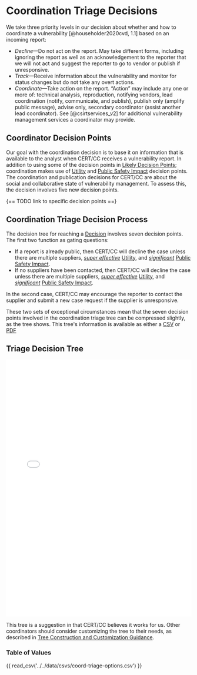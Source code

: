 # Coordination Triage Decisions

We take three priority levels in our decision about whether and how to coordinate a vulnerability [@householder2020cvd, 1.1] based on an incoming report:

 - *Decline*—Do not act on the report. May take different forms, including ignoring the report as well as an acknowledgement to the reporter that we will not act and suggest the reporter to go to vendor or publish if unresponsive.
 - *Track*—Receive information about the vulnerability and monitor for status changes but do not take any overt actions.
 - *Coordinate*—Take action on the report. “Action” may include any one or more of: technical analysis, reproduction, notifying vendors, lead coordination (notify, communicate, and publish), publish only (amplify public message), advise only, secondary coordinator (assist another lead coordinator). See [@csirtservices_v2] for additional vulnerability management services a coordinator may provide.


## Coordinator Decision Points

Our goal with the coordination decision is to base it on information that is available to the analyst when CERT/CC receives a vulnerability report.
In addition to using some of the decision points in [Likely Decision Points](reference/decision_points/index.md); coordination makes use of [Utility](../reference/decision_points/utility.md) and [Public Safety Impact](../reference/decision_points/public_safety_impact.md) decision points.
The coordination and publication decisions for CERT/CC are about the social and collaborative state of vulnerability management.
To assess this, the decision involves five new decision points.

{== TODO link to specific decision points ==}




## Coordination Triage Decision Process

The decision tree for reaching a [Decision](#coordination-triage-decisions) involves seven decision points.
The first two function as gating questions:
 - If a report is already public, then CERT/CC will decline the case unless there are multiple suppliers, [*super effective*](../reference/decision_points/system_exposure.md) [Utility](../reference/decision_points/utility.md), and [*significant*](../reference/decision_points/public_safety_impact.md) [Public Safety Impact](../reference/decision_points/public_safety_impact.md).
 - If no suppliers have been contacted, then CERT/CC will decline the case unless there are multiple suppliers, [*super effective*](../reference/decision_points/system_exposure.md) [Utility](../reference/decision_points/utility.md), and [*significant*](../reference/decision_points/public_safety_impact.md) [Public Safety Impact](../reference/decision_points/public_safety_impact.md).

In the second case, CERT/CC may encourage the reporter to contact the supplier and submit a new case request if the supplier is unresponsive.

These two sets of exceptional circumstances mean that the seven decision points involved in the coordination triage tree can be compressed slightly, as the tree shows.
This tree's information is available as either a [CSV](https://github.com/CERTCC/SSVC/blob/main/data/ssvc_2_coord-triage.csv) or [PDF](https://github.com/CERTCC/SSVC/blob/main/doc/graphics/ssvc_2_coord-triage.pdf)

## Triage Decision Tree

<embed src="../../pdf/ssvc_2_coord-triage.pdf" alt="Coordination Triage Tree" type="application/pdf"
style="width: 100%;"
height = "700" />

This tree is a suggestion in that CERT/CC believes it works for us.
Other coordinators should consider customizing the tree to their needs, as described in [Tree Construction and Customization Guidance](tree_customization.md).

### Table of Values

{{ read_csv('../../data/csvs/coord-triage-options.csv') }}

